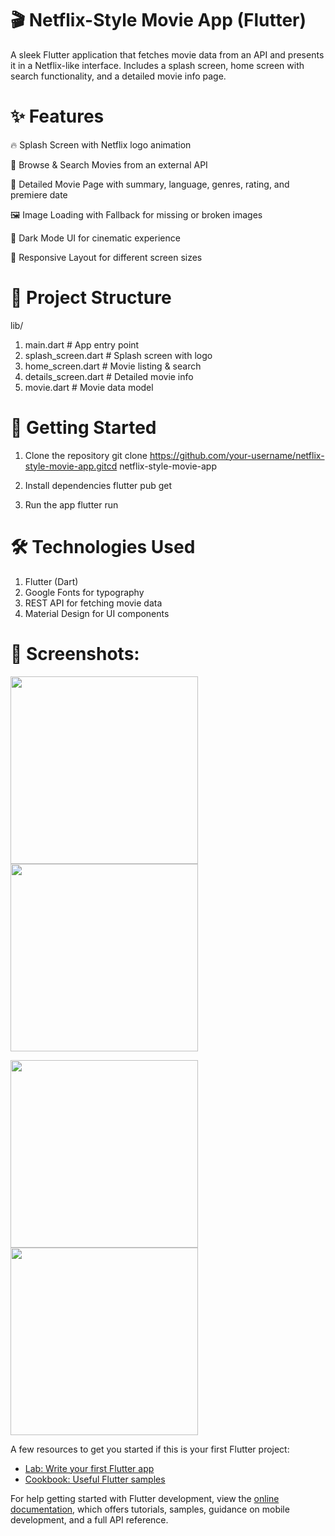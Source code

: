 # 🎬 Netflix-Style Movie App (Flutter)
A sleek Flutter application that fetches movie data from an API and presents it in a Netflix-like interface.
Includes a splash screen, home screen with search functionality, and a detailed movie info page.

# ✨ Features
🔥 Splash Screen with Netflix logo animation

🎥 Browse & Search Movies from an external API

📄 Detailed Movie Page with summary, language, genres, rating, and premiere date

🖼 Image Loading with Fallback for missing or broken images

🎨 Dark Mode UI for cinematic experience

📱 Responsive Layout for different screen sizes

# 📂 Project Structure

lib/
1. main.dart               # App entry point
2. splash_screen.dart      # Splash screen with logo
3. home_screen.dart        # Movie listing & search
4. details_screen.dart     # Detailed movie info
5. movie.dart              # Movie data model


# 🚀 Getting Started
1. Clone the repository
git clone https://github.com/your-username/netflix-style-movie-app.gitcd netflix-style-movie-app

2. Install dependencies
flutter pub get

3. Run the app
flutter run

# 🛠 Technologies Used
1. Flutter (Dart)
2. Google Fonts for typography
3. REST API for fetching movie data
4. Material Design for UI components

# 📸 Screenshots:
<p>
  <img src="https://raw.githubusercontent.com/rohanmashere/netflix/main/Screenshot_20250811_205202%5B1%5D.jpg" width="300"/>
  <img src="https://raw.githubusercontent.com/rohanmashere/netflix/main/Screenshot_20250811_205118%5B1%5D.jpg" width="300"/>
</p>
<p>
  <img src="https://raw.githubusercontent.com/rohanmashere/netflix/main/Screenshot_20250811_205137%5B1%5D.jpg" width="300"/>
  <img src="https://raw.githubusercontent.com/rohanmashere/netflix/main/Screenshot_20250811_205149%5B1%5D.jpg" width="300"/>
</p>



A few resources to get you started if this is your first Flutter project:

- [Lab: Write your first Flutter app](https://docs.flutter.dev/get-started/codelab)
- [Cookbook: Useful Flutter samples](https://docs.flutter.dev/cookbook)

For help getting started with Flutter development, view the
[online documentation](https://docs.flutter.dev/), which offers tutorials,
samples, guidance on mobile development, and a full API reference.
